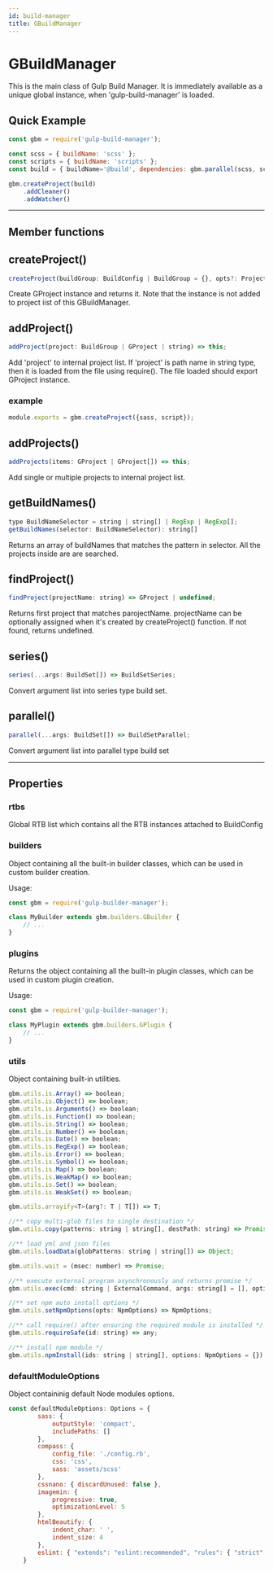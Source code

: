 ```yaml
---
id: build-manager
title: GBuildManager
---
```


# GBuildManager

This is the main class of Gulp Build Manager. It is immediately available as a unique global instance, when 'gulp-build-manager' is loaded.


## Quick Example
```js
const gbm = require('gulp-build-manager');

const scss = { buildName: 'scss' };
const scripts = { buildName: 'scripts' };
const build = { buildName='@build', dependencies: gbm.parallel(scss, scripts) };

gbm.createProject(build)
    .addCleaner()
    .addWatcher()
```


---
## Member functions

## createProject()
```js
createProject(buildGroup: BuildConfig | BuildGroup = {}, opts?: ProjectOptions) => GProject;
```
Create GProject instance and returns it. Note that the instance is not added to project iist of this GBuildManager.


## addProject()
```js
addProject(project: BuildGroup | GProject | string) => this;
```
Add 'project' to internal project list. If 'project' is path name in string type, then it is loaded from the file using require(). The file loaded should export GProject instance.

### example
```js
module.exports = gbm.createProject({sass, script});
```


## addProjects()
```js
addProjects(items: GProject | GProject[]) => this;
```
Add single or multiple projects to internal project list.



## getBuildNames()
```js
type BuildNameSelector = string | string[] | RegExp | RegExp[];
getBuildNames(selector: BuildNameSelector): string[]
```
Returns an array of buildNames that matches the pattern in selector. All the projects inside are are searched.



## findProject()
```js
findProject(projectName: string) => GProject | undefined;
```
Returns first project that matches parojectName. projectName can be optionally assigned when it's created by createProject() function. If not found, returns undefined.



## series()
```js
series(...args: BuildSet[]) => BuildSetSeries;
```
Convert argument list into series type build set.



## parallel()
```js
parallel(...args: BuildSet[]) => BuildSetParallel;
```
Convert argument list into parallel type build set



---
## Properties

### rtbs
Global RTB list which contains all the RTB instances attached to BuildConfig

### builders
Object containing all the built-in builder classes, which can be used in custom builder creation.

Usage:
```js
const gbm = require('gulp-builder-manager');

class MyBuilder extends gbm.builders.GBuilder {
    // ...
}
```

### plugins
Returns the object containing all the built-in plugin classes, which can be used in custom plugin creation.

Usage:
```js
const gbm = require('gulp-builder-manager');

class MyPlugin extends gbm.builders.GPlugin {
    // ...
}
```

### utils
Object containing built-in utilities.

```js
gbm.utils.is.Array() => boolean;
gbm.utils.is.Object() => boolean;
gbm.utils.is.Arguments() => boolean;
gbm.utils.is.Function() => boolean;
gbm.utils.is.String() => boolean;
gbm.utils.is.Number() => boolean;
gbm.utils.is.Date() => boolean;
gbm.utils.is.RegExp() => boolean;
gbm.utils.is.Error() => boolean;
gbm.utils.is.Symbol() => boolean;
gbm.utils.is.Map() => boolean;
gbm.utils.is.WeakMap() => boolean;
gbm.utils.is.Set() => boolean;
gbm.utils.is.WeakSet() => boolean;

gbm.utils.arrayify<T>(arg?: T | T[]) => T;

//** copy multi-glob files to single destination */
gbm.utils.copy(patterns: string | string[], destPath: string) => Promise<unknown>;

//** load yml and json files
gbm.utils.loadData(globPatterns: string | string[]) => Object;

gbm.utils.wait = (msec: number) => Promise;

//** execute external program asynchronously and returns promise */
gbm.utils.exec(cmd: string | ExternalCommand, args: string[] = [], options: SpawnOptions = {}): Promise<ProcessOutput>;

//** set npm auto install options */
gbm.utils.setNpmOptions(opts: NpmOptions) => NpmOptions;

//** call require() after ensuring the required module is installed */
gbm.utils.requireSafe(id: string) => any;

//** install npm module */
gbm.utils.npmInstall(ids: string | string[], options: NpmOptions = {});

```


### defaultModuleOptions
Object containinig default Node modules options.
```js
const defaultModuleOptions: Options = {
        sass: {
            outputStyle: 'compact',
            includePaths: []
        },
        compass: {
            config_file: './config.rb',
            css: 'css',
            sass: 'assets/scss'
        },
        cssnano: { discardUnused: false },
        imagemin: {
            progressive: true,
            optimizationLevel: 5
        },
        htmlBeautify: {
            indent_char: ' ',
            indent_size: 4
        },
        eslint: { "extends": "eslint:recommended", "rules": { "strict": 1 } },
    }
```

